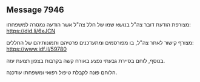## Message 7946

מצורפת הודעת דובר צה"ל בנושא שמו של חלל צה"ל אשר הודעה נמסרה למשפחתו:
https://did.li/6xJCN

מצורף קישור לאתר צה"ל, בו מפורסמים ומתעדכנים פרטיהם ותמונותיהם של החללים: https://www.idf.il/59780

בנוסף, לוחם בסיירת גבעתי נפצע באורח קשה בקרבות בצפון רצועת עזה.

הלוחם פונה לקבלת טיפול רפואי ומשפחתו עודכנה.

